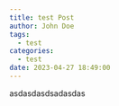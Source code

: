 ```yaml
---
title: test Post
author: John Doe
tags:
  - test
categories:
  - test
date: 2023-04-27 18:49:00
---
```

asdasdasdsadasdas
